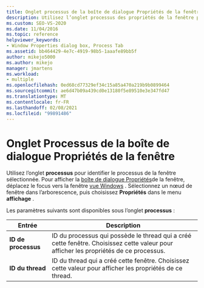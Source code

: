 ```yaml
---
title: Onglet processus de la boîte de dialogue Propriétés de la fenêtre | Microsoft Docs
description: Utilisez l’onglet processus des propriétés de la fenêtre pour afficher l’ID du thread qui a créé la fenêtre sélectionnée et l’ID du processus qui possède le thread.
ms.custom: SEO-VS-2020
ms.date: 11/04/2016
ms.topic: reference
helpviewer_keywords:
- Window Properties dialog box, Process Tab
ms.assetid: bb464429-4e7c-4919-98b5-1aaafe89bb5f
author: mikejo5000
ms.author: mikejo
manager: jmartens
ms.workload:
- multiple
ms.openlocfilehash: 0ed68cd77329ef34c15a85a470a219b9b0899464
ms.sourcegitcommit: ae6d47b09a439cd0e13180f5e89510e3e347fd47
ms.translationtype: MT
ms.contentlocale: fr-FR
ms.lasthandoff: 02/08/2021
ms.locfileid: "99891486"
---
```

# <a name="process-tab-window-properties-dialog-box"></a>Onglet Processus de la boîte de dialogue Propriétés de la fenêtre
Utilisez l’onglet **processus** pour identifier le processus de la fenêtre sélectionnée. Pour afficher la [boîte de dialogue Propriétés](../debugger/window-properties-dialog-box.md)de la fenêtre, déplacez le focus vers la fenêtre [vue Windows](../debugger/windows-view.md) . Sélectionnez un nœud de fenêtre dans l’arborescence, puis choisissez **Propriétés** dans le menu **affichage** .

 Les paramètres suivants sont disponibles sous l’onglet **processus** :

|Entrée|Description|
|-----------|-----------------|
|**ID de processus**|ID du processus qui possède le thread qui a créé cette fenêtre. Choisissez cette valeur pour afficher les propriétés de ce processus.|
|**ID du thread**|ID du thread qui a créé cette fenêtre. Choisissez cette valeur pour afficher les propriétés de ce thread.|